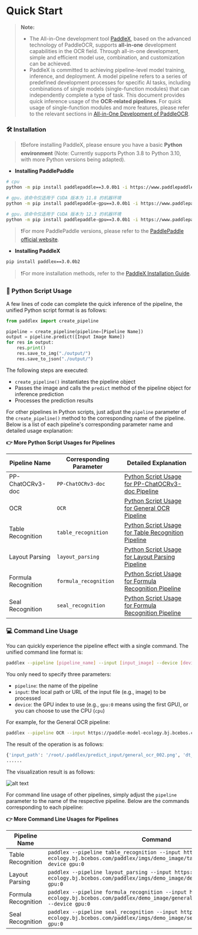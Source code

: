 # Quick Start

> **Note:**
>* The All-in-One development tool [PaddleX](https://github.com/PaddlePaddle/PaddleX/tree/release/3.0-beta1), based on the advanced technology of PaddleOCR, supports **all-in-one** development capabilities in the OCR field. Through all-in-one development, simple and efficient model use, combination, and customization can be achieved.
>* PaddleX is committed to achieving pipeline-level model training, inference, and deployment. A model pipeline refers to a series of predefined development processes for specific AI tasks, including combinations of single models (single-function modules) that can independently complete a type of task. This document provides quick inference usage of the **OCR-related pipelines**. For quick usage of single-function modules and more features, please refer to the relevant sections in [All-in-One Development of PaddleOCR](https://paddlepaddle.github.io/PaddleOCR/latest/en/paddlex/overview.html).

### 🛠️ Installation

> ❗Before installing PaddleX, please ensure you have a basic **Python environment** (Note: Currently supports Python 3.8 to Python 3.10, with more Python versions being adapted).
* **Installing PaddlePaddle**
```bash
# cpu
python -m pip install paddlepaddle==3.0.0b1 -i https://www.paddlepaddle.org.cn/packages/stable/cpu/

# gpu，该命令仅适用于 CUDA 版本为 11.8 的机器环境
python -m pip install paddlepaddle-gpu==3.0.0b1 -i https://www.paddlepaddle.org.cn/packages/stable/cu118/

# gpu，该命令仅适用于 CUDA 版本为 12.3 的机器环境
python -m pip install paddlepaddle-gpu==3.0.0b1 -i https://www.paddlepaddle.org.cn/packages/stable/cu123/
```
> ❗For more PaddlePaddle versions, please refer to the [PaddlePaddle official website](https://www.paddlepaddle.org.cn/install/quick?docurl=/documentation./docs/zh/install/pip/linux-pip.html). 
* **Installing PaddleX**

```bash
pip install paddlex==3.0.0b2
```

> ❗For more installation methods, refer to the [PaddleX Installation Guide](https://github.com/PaddlePaddle/PaddleX/blob/release/3.0-beta1/docs/installation/installation_en.md).
### 📝 Python Script Usage

A few lines of code can complete the quick inference of the pipeline, the unified Python script format is as follows:

```python
from paddlex import create_pipeline

pipeline = create_pipeline(pipeline=[Pipeline Name])
output = pipeline.predict([Input Image Name])
for res in output:
    res.print()
    res.save_to_img("./output/")
    res.save_to_json("./output/")
```
The following steps are executed:

* `create_pipeline()` instantiates the pipeline object
* Passes the image and calls the `predict` method of the pipeline object for inference prediction
* Processes the prediction results

For other pipelines in Python scripts, just adjust the `pipeline` parameter of the `create_pipeline()` method to the corresponding name of the pipeline. Below is a list of each pipeline's corresponding parameter name and detailed usage explanation:

<b>👉 More Python Script Usages for Pipelines</b>

| Pipeline Name          | Corresponding Parameter  | Detailed Explanation                                                                                                     |
|------------------------|--------------------------|---------------------------------------------------------------------------------------------------------------------------|
| PP-ChatOCRv3-doc  | `PP-ChatOCRv3-doc` | [Python Script Usage for PP-ChatOCRv3-doc Pipeline](https://github.com/PaddlePaddle/PaddleX/blob/release/3.0-beta1/docs/pipeline_usage/tutorials/information_extraction_pipelines/document_scene_information_extraction_en.md) |
| OCR            | `OCR` | [Python Script Usage for General OCR Pipeline](https://github.com/PaddlePaddle/PaddleX/blob/release/3.0-beta1/docs/pipeline_usage/tutorials/ocr_pipelines/OCR_en.md#22-local-experience) |
| Table Recognition       | `table_recognition` | [Python Script Usage for Table Recognition Pipeline](https://github.com/PaddlePaddle/PaddleX/blob/release/3.0-beta1/docs/pipeline_usage/tutorials/ocr_pipelines/table_recognition_en.md#22-local-experience) |
| Layout Parsing       | `layout_parsing`                | [Python Script Usage for Layout Parsing Pipeline](https://github.com/PaddlePaddle/PaddleX/blob/release/3.0-beta1/docs/pipeline_usage/tutorials/ocr_pipelines/layout_parsing_en.md#22-local-experience)                                   |
| Formula Recognition       | `formula_recognition`                | [Python Script Usage for Formula Recognition Pipeline](https://github.com/PaddlePaddle/PaddleX/blob/release/3.0-beta1/docs/pipeline_usage/tutorials/ocr_pipelines/formula_recognition_en.md#2-quick-start)                                   |
| Seal Recognition       | `seal_recognition`                | [Python Script Usage for Formula Recognition Pipeline](https://github.com/PaddlePaddle/PaddleX/blob/release/3.0-beta1/docs/pipeline_usage/tutorials/ocr_pipelines/seal_recognition_en.md#2--quick-start)                                          |

### 💻 Command Line Usage

You can quickly experience the pipeline effect with a single command. The unified command line format is:

```bash
paddlex --pipeline [pipeline_name] --input [input_image] --device [device]
```

You only need to specify three parameters:
* `pipeline`: the name of the pipeline
* `input`: the local path or URL of the input file (e.g., image) to be processed
* `device`: the GPU index to use (e.g., `gpu:0` means using the first GPU), or you can choose to use the CPU (`cpu`)

For example, for the General OCR pipeline:
```bash
paddlex --pipeline OCR --input https://paddle-model-ecology.bj.bcebos.com/paddlex/imgs/demo_image/general_ocr_002.png --device gpu:0
```

The result of the operation is as follows:

```bash
{'input_path': '/root/.paddlex/predict_input/general_ocr_002.png', 'dt_polys': [[[5, 12], [88, 10], [88, 29], [5, 31]], [[208, 14], [249, 14], [249, 22], [208, 22]], [[695, 15], [824, 15], [824, 60], [695, 60]], [[158, 27], [355, 23], [356, 70], [159, 73]], [[421, 25], [659, 19], [660, 59], [422, 64]], [[337, 104], [460, 102], [460, 127], [337, 129]], [[486, 103], [650, 100], [650, 125], [486, 128]], [[675, 98], [835, 94], [835, 119], [675, 124]], [[64, 114], [192, 110], [192, 131], [64, 134]], [[210, 108], [318, 106], [318, 128], [210, 130]], [[82, 140], [214, 138], [214, 163], [82, 165]], [[226, 136], [328, 136], [328, 161], [226, 161]], [[404, 134], [432, 134], [432, 161], [404, 161]], [[509, 131], [570, 131], [570, 158], [509, 158]], [[730, 138], [771, 138], [771, 154], [730, 154]], [[806, 136], [817, 136], [817, 146], [806, 146]], [[342, 175], [470, 173], [470, 197], [342, 199]], [[486, 173], [616, 171], [616, 196], [486, 198]], [[677, 169], [813, 166], [813, 191], [677, 194]], [[65, 181], [170, 177], [171, 202], [66, 205]], [[96, 208], [171, 205], [172, 230], [97, 232]], [[336, 220], [476, 215], [476, 237], [336, 242]], [[507, 217], [554, 217], [554, 236], [507, 236]], [[87, 229], [204, 227], [204, 251], [87, 254]], [[344, 240], [483, 236], [483, 258], [344, 262]], [[66, 252], [174, 249], [174, 271], [66, 273]], [[75, 279], [264, 272], [265, 297], [76, 303]], [[459, 297], [581, 295], [581, 320], [459, 322]], [[101, 314], [210, 311], [210, 337], [101, 339]], [[68, 344], [165, 340], [166, 365], [69, 368]], [[345, 350], [662, 346], [662, 368], [345, 371]], [[100, 459], [832, 444], [832, 465], [100, 480]]], 'dt_scores': [0.8183103704439653, 0.7609575621092027, 0.8662357274035412, 0.8619508290334809, 0.8495855993183273, 0.8676840017933314, 0.8807986687956436, 0.822308525056085, 0.8686617037621976, 0.8279022169854463, 0.952332847006758, 0.8742692553015098, 0.8477013022907575, 0.8528771493227294, 0.7622965906848765, 0.8492388224448705, 0.8344203789965632, 0.8078477124353284, 0.6300434587457232, 0.8359967356998494, 0.7618617265751318, 0.9481573079350023, 0.8712182945408912, 0.837416955846334, 0.8292475059403851, 0.7860382856406026, 0.7350527486717117, 0.8701022267947695, 0.87172526903969, 0.8779847108088126, 0.7020437651809734, 0.6611684983372949], 'rec_text': ['www.997', '151', 'PASS', '登机牌', 'BOARDING', '舱位 CLASS', '序号SERIALNO.', '座位号SEATNO', '航班 FLIGHT', '日期DATE', 'MU 2379', '03DEC', 'W', '035', 'F', '1', '始发地FROM', '登机口 GATE', '登机时间BDT', '目的地TO', '福州', 'TAIYUAN', 'G11', 'FUZHOU', '身份识别IDNO.', '姓名NAME', 'ZHANGQIWEI', '票号TKTNO.', '张祺伟', '票价FARE', 'ETKT7813699238489/1', '登机口于起飞前10分钟关闭GATESCLOSE1OMINUTESBEFOREDEPARTURETIME'], 'rec_score': [0.9617719054222107, 0.4199012815952301, 0.9652514457702637, 0.9978302121162415, 0.9853208661079407, 0.9445787072181702, 0.9714463949203491, 0.9841841459274292, 0.9564052224159241, 0.9959094524383545, 0.9386572241783142, 0.9825271368026733, 0.9356589317321777, 0.9985442161560059, 0.3965512812137604, 0.15236201882362366, 0.9976775050163269, 0.9547433257102966, 0.9974752068519592, 0.9646636843681335, 0.9907559156417847, 0.9895358681678772, 0.9374122023582458, 0.9909093379974365, 0.9796401262283325, 0.9899340271949768, 0.992210865020752, 0.9478569626808167, 0.9982215762138367, 0.9924325942993164, 0.9941263794898987, 0.96443772315979]}
......
```

The visualization result is as follows:

![alt text](https://raw.githubusercontent.com/cuicheng01/PaddleX_doc_images/main/images/boardingpass.png)

For command line usage of other pipelines, simply adjust the `pipeline` parameter to the name of the respective pipeline. Below are the commands corresponding to each pipeline:

<b>👉 More Command Line Usages for Pipelines</b>

| Pipeline Name     | Command                                                                                                                                                                                               |
|-------------------|-------------------------------------------------------------------------------------------------------------------------------------------------------------------------------------------------------|
| Table Recognition | `paddlex --pipeline table_recognition --input https://paddle-model-ecology.bj.bcebos.com/paddlex/imgs/demo_image/table_recognition.jpg --device gpu:0`                                             |
| Layout Parsing       | `paddlex --pipeline layout_parsing --input https://paddle-model-ecology.bj.bcebos.com/paddlex/imgs/demo_image/demo_paper.png --device gpu:0`                                      |
| Formula Recognition       | `paddlex --pipeline formula_recognition --input https://paddle-model-ecology.bj.bcebos.com/paddlex/demo_image/general_formula_recognition.png --device gpu:0`                                      |
| Seal Recognition       | `paddlex --pipeline seal_recognition --input https://paddle-model-ecology.bj.bcebos.com/paddlex/imgs/demo_image/seal_text_det.png --device gpu:0`     
